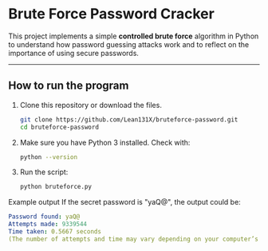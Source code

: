 # Brute Force Password Cracker

This project implements a simple **controlled brute force** algorithm in Python to understand how password guessing attacks work and to reflect on the importance of using secure passwords.

---

## How to run the program

1. Clone this repository or download the files.
   ```bash
   git clone https://github.com/Lean131X/bruteforce-password.git
   cd bruteforce-password
2. Make sure you have Python 3 installed.
   Check with:
   ```bash
   python --version
3. Run the script:
   ```bash
   python bruteforce.py
Example output
   If the secret password is "yaQ@", the output could be:
   ```yaml
   Password found: yaQ@
   Attempts made: 9339544
   Time taken: 0.5667 seconds
   (The number of attempts and time may vary depending on your computer’s speed.)
```


